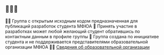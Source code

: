 ## 👋👋👋

🙋‍♀️ Группа с открытым исходным кодом предназначенная для публикаций разработок студента МФЮА
🌈 Принять участие в разработках может любой желающий студент обратившись по контактным данным в профиле группы
🍿 Группа создана по инициативе студента и не поддерживается представителями образовательной организации МФЮА
👩‍💻 [Сведения об образовательной организации](https://www.mfua.ru/sveden/)
